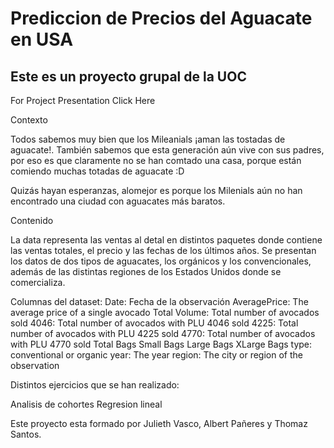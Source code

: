 # Prediccion de Precios del Aguacate en USA

## Este es un proyecto grupal de la UOC

For Project Presentation Click Here

Contexto

Todos sabemos muy bien que los Mileanials ¡aman las tostadas de aguacate!. También sabemos que esta generación aún vive con sus padres, por eso es que claramente no se han comtado una casa, porque están comiendo muchas totadas de aguacate :D 

Quizás hayan esperanzas, alomejor es porque los Milenials aún no han encontrado una ciudad con aguacates más baratos.

Contenido

La data representa las ventas al detal en distintos paquetes donde contiene las ventas totales, el precio y las fechas de los últimos años. Se presentan los datos de dos tipos de aguacates, los orgánicos y los convencionales, además de las distintas regiones de los Estados Unidos donde se comercializa.

Columnas del dataset:
Date: Fecha de la observación
AveragePrice: The average price of a single avocado
Total Volume: Total number of avocados sold
4046: Total number of avocados with PLU 4046 sold
4225: Total number of avocados with PLU 4225 sold
4770: Total number of avocados with PLU 4770 sold
Total Bags
Small Bags
Large Bags
XLarge Bags
type: conventional or organic
year: The year
region: The city or region of the observation

Distintos ejercicios que se han realizado:

Analisis de cohortes
Regresion lineal

Este proyecto esta formado por Julieth Vasco, Albert Pañeres y Thomaz Santos.
